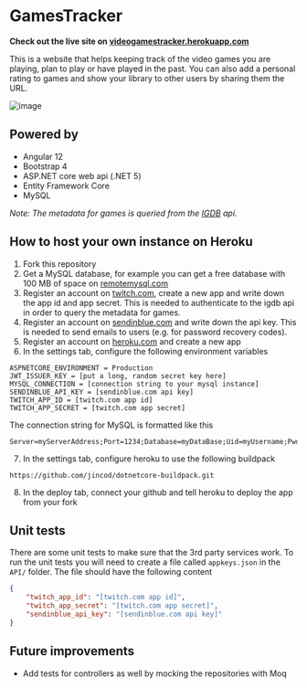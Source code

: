 # GamesTracker
**Check out the live site on [videogamestracker.herokuapp.com](https://videogamestracker.herokuapp.com/)**

This is a website that helps keeping track of the video games you are playing, plan to play or have played in the past. You can also add a personal rating to games and show your library to other users by sharing them the URL.

![image](https://user-images.githubusercontent.com/50030666/140655753-7c2fae86-6c43-440e-9679-c48441d01d19.png)

## Powered by
- Angular 12
- Bootstrap 4
- ASP.NET core web api (.NET 5)
- Entity Framework Core
- MySQL

*Note: The metadata for games is queried from the [IGDB](https://www.igdb.com/) api.*

## How to host your own instance on Heroku
1. Fork this repository
2. Get a MySQL database, for example you can get a free database with 100 MB of space on [remotemysql.com](https://remotemysql.com/)
3. Register an account on [twitch.com](https://twitch.com), create a new app and write down the app id and app secret. This is needed to authenticate to the igdb api in order to query the metadata for games.
4. Register an account on [sendinblue.com](https://sendinblue.com) and write down the api key. This is needed to send emails to users (e.g. for password recovery codes).
5. Register an account on [heroku.com](https://heroku.com) and create a new app
6. In the settings tab, configure the following environment variables

```
ASPNETCORE_ENVIRONMENT = Production
JWT_ISSUER_KEY = [put a long, random secret key here]
MYSQL_CONNECTION = [connection string to your mysql instance]
SENDINBLUE_API_KEY = [sendinblue.com api key]
TWITCH_APP_ID = [twitch.com app id]
TWITCH_APP_SECRET = [twitch.com app secret]
```
The connection string for MySQL is formatted like this
```
Server=myServerAddress;Port=1234;Database=myDataBase;Uid=myUsername;Pwd=myPassword;
```

7. In the settings tab, configure heroku to use the following buildpack

```
https://github.com/jincod/dotnetcore-buildpack.git
```

8. In the deploy tab, connect your github and tell heroku to deploy the app from your fork

## Unit tests
There are some unit tests to make sure that the 3rd party services work. To run the unit tests you will need to create a file called `appkeys.json` in the `API/` folder. The file should have the following content
```json
{
	"twitch_app_id": "[twitch.com app id]",
	"twitch_app_secret": "[twitch.com app secret]",
	"sendinblue_api_key": "[sendinblue.com api key]"
}
```

## Future improvements
- Add tests for controllers as well by mocking the repositories with Moq
